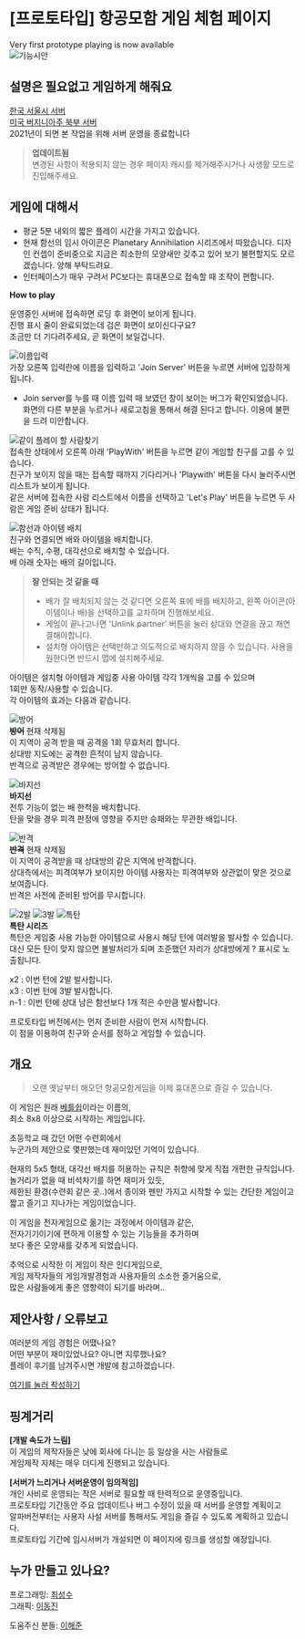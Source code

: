 # [프로토타입] 항공모함 게임 체험 페이지
Very first prototype playing is now available  
![기능시안](./data/Screenshot_2020-10-14_152834.png)  

## 설명은 필요없고 게임하게 해줘요
[한국 서울시 서버](http://3.35.210.70)  
[미국 버지니아주 북부 서버](http://34.207.166.150)  
2021년이 되면 본 작업을 위해 서버 운영을 종료합니다

> **업데이트됨**  
> 변경된 사항이 적용되지 않는 경우 페이지 캐시를 제거해주시거나 사생활 모드로 진입해주세요.

## 게임에 대해서
* 평균 5분 내외의 짧은 플레이 시간을 가지고 있습니다.
* 현재 함선의 임시 아이콘은 Planetary Annihilation 시리즈에서 따왔습니다. 디자인 컨셉이 준비중으로 지금은 최소한의 모양새만 갖추고 있어 보기 불편할지도 모르겠습니다. 양해 부탁드려요.
* 인터페이스가 매우 구려서 PC보다는 휴대폰으로 접속할 때 조작이 편합니다.

**How to play**

운영중인 서버에 접속하면 로딩 후 화면이 보이게 됩니다.  
진행 표시 줄이 완료되었는데 검은 화면이 보이신다구요?  
조금만 더 기다려주세요, 곧 화면이 보일겁니다.

![이름입력](data/스크린샷,%202020-10-15%2019-05-23.png)  
가장 오른쪽 입력란에 이름을 입력하고 'Join Server' 버튼을 누르면 서버에 입장하게 됩니다.  

* Join server를 누를 때 이름 입력 때 보였던 창이 보이는 버그가 확인되었습니다. 화면의 다른 부분을 누르거나 새로고침을 통해서 해결 된다고 합니다. 이용에 불편을 드려 미안합니다.

![같이 플레이 할 사람찾기](data/스크린샷,%202020-10-15%2019-19-42.png)  
접속한 상태에서 오른쪽 아래 'PlayWith' 버튼을 누르면 같이 게임할 친구를 고를 수 있습니다.  
친구가 보이지 않을 때는 접속할 때까지 기다리거나 'Playwith' 버튼을 다시 눌러주시면 리스트가 보이게 됩니다.  
같은 서버에 접속한 사람 리스트에서 이름을 선택하고 'Let's Play' 버튼을 누르면 두 사람은 게임 준비 상태가 됩니다.

![함선과 아이템 배치](./data/0388.gif)  
친구와 연결되면 배와 아이템을 배치합니다.  
배는 수직, 수평, 대각선으로 배치할 수 있습니다.  
배 아래 숫자는 배의 길이입니다.

> **잘 안되는 것 같을 때**  
> * 배가 잘 배치되지 않는 것 같다면 오른쪽 표에 배를 배치하고, 왼쪽 아이콘(아이템이나 배)을 선택하고를 교차하며 진행해보세요.  
> * 게임이 끝나고나면 'Unlink partner' 버튼을 눌러 상대와 연결을 끊고 재연결해야합니다.  
> * 설치형 아이템은 선택만하고 의도적으로 배치하지 않을 수 있습니다. 사용을 원한다면 반드시 맵에 설치해주세요.

아이템은 설치형 아이템과 게임중 사용 아이템 각각 1개씩을 고를 수 있으며  
1회만 동작/사용할 수 있습니다.  
각 아이템의 효과는 다음과 같습니다.

![방어](data/defense.svg)  
~~**방어**~~ 현재 삭제됨  
이 지역이 공격 받을 때 공격을 1회 무효처리 합니다.  
상대방 지도에는 공격한 흔적이 남지 않습니다.  
반격으로 공격받은 경우에는 방어할 수 없습니다.

![바지선](data/fake.svg)  
**바지선**  
전투 기능이 없는 배 한척을 배치합니다.  
탄을 맞을 경우 피격 판정에 영향을 주지만 승패와는 무관한 배입니다.

![반격](data/reflect.svg)  
~~**반격**~~ 현재 삭제됨  
이 지역이 공격받을 때 상대방의 같은 지역에 반격합니다.  
상대측에서는 피격여부가 보이지만
아이템 사용자는 피격여부와 상관없이 맞은 것으로 보여줍니다.  
반격은 사전에 준비된 방어를 무시합니다.


![2발](data/double.svg)
![3발](data/triple.svg)
![특탄](data/special.svg)  
**특탄 시리즈**  
특탄은 게임중 사용 가능한 아이템으로 사용시 해당 턴에 여러발을 발사할 수 있습니다.  
대신 모든 탄이 맞지 않으면 불발처리가 되며 조준했던 자리가 상대방에게 ? 표시로 노출됩니다.

x2 : 이번 턴에 2발 발사합니다.  
x3 : 이번 턴에 3발 발사합니다.  
n-1 : 이번 턴에 상대 남은 함선보다 1개 적은 수만큼 발사합니다.

프로토타입 버전에서는 먼저 준비한 사람이 먼저 시작합니다.  
이 점을 이용하여 친구와 순서를 정하고 게임할 수 있습니다.

## 개요
> 오랜 옛날부터 해오던 항공모함게임을 이제 휴대폰으로 즐길 수 있습니다.  

이 게임은 원래 [베틀쉽](http://en.battleship-game.org/)이라는 이름의,  
최소 8x8 이상으로 시작하는 게임입니다.

초등학교 때 갔던 어떤 수련회에서  
누군가의 제안으로 몇판했는데 재미있던 기억이 있습니다.

현재의 5x5 형태, 대각선 배치를 허용하는 규칙은 취향에 맞게 직접 개편한 규칙입니다.  
놀거리가 없을 때 비석차기를 하면 재미가 있듯,  
제한된 환경(수련회 같은 곳..)에서 종이와 펜만 가지고 시작할 수 있는 간단한 게임이고 짧고 즐기고 지나가는 게임이었습니다.

이 게임을 전자게임으로 옮기는 과정에서 아이템과 같은,  
전자기기이기에 편하게 이용할 수 있는 기능들을 추가하며  
보다 좋은 모양새를 갖추게 되었습니다.

추억으로 시작한 이 게임이 작은 인디게임으로,  
게임 제작자들의 게임개발경험과 사용자들의 소소한 즐거움으로,  
많은 사람들에게 좋은 영향력이 되기를 바라며..

## 제안사항 / 오류보고
여러분의 게임 경험은 어땠나요?  
어떤 부분이 재미있었나요? 아니면 지루했나요?  
플레이 후기를 남겨주시면 개발에 참고하겠습니다.  

[여기를 눌러 작성하기](https://is2you2.github.io/suggestion/)

## 핑계거리
**[개발 속도가 느림]**  
이 게임의 제작자들은 낮에 회사에 다니는 등 일상을 사는 사람들로  
게임제작 자체는 매우 더디게 진행되고 있습니다.  

**[서버가 느리거나 서버운영이 임의적임]**  
개인 사비로 운영되는 작은 서버로 필요할 때 탄력적으로 운영중입니다.  
프로토타입 기간동안 주요 업데이트나 버그 수정이 있을 때 서버를 운영할 계획이고  
알파버전부터는 사용자 사설 서버를 통해서도 게임을 즐길 수 있도록 계획하고 있습니다.  
프로토타입 기간에 임시서버가 개설되면 이 페이지에 링크를 생성할 예정입니다.

## 누가 만들고 있나요?
프로그래밍: [최성수](https://is2you2.github.io/)  
그래픽: [이동진](https://www.artstation.com/asjffdlasfj)  

도움주신 분들: [이해준](https://itholic.github.io/)